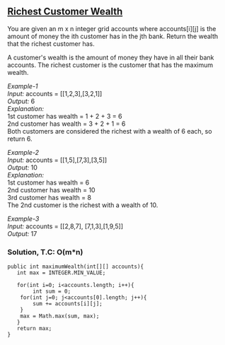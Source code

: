 ## [Richest Customer Wealth](https://leetcode.com/problems/richest-customer-wealth/)

You are given an m x n integer grid accounts where accounts[i][j] is the amount of money the i​​​​​​​​​​​th​​​​ customer has in the j​​​​​​​​​​​th​​​​ bank. Return the wealth that the richest customer has.

A customer's wealth is the amount of money they have in all their bank accounts. The richest customer is the customer that has the maximum wealth.

 
*Example-1* <br/>
*Input:* accounts = [[1,2,3],[3,2,1]] <br/>
*Output:* 6 <br/>
*Explanation:* <br/>
1st customer has wealth = 1 + 2 + 3 = 6 <br/>
2nd customer has wealth = 3 + 2 + 1 = 6 <br/>
Both customers are considered the richest with a wealth of 6 each, so return 6. <br/>

*Example-2* <br/>
*Input:* accounts = [[1,5],[7,3],[3,5]] <br/>
*Output:* 10 <br/>
*Explanation:* <br/>
1st customer has wealth = 6 <br/>
2nd customer has wealth = 10 <br/>
3rd customer has wealth = 8 <br/>
The 2nd customer is the richest with a wealth of 10. <br/>

*Example-3* <br/>
*Input:* accounts = [[2,8,7], [7,1,3],[1,9,5]] <br/>
*Output:* 17

### Solution, T.C: O(m*n)
```
public int maximumWealth(int[][] accounts){
   int max = INTEGER.MIN_VALUE;

   for(int i=0; i<accounts.length; i++){
        int sum = 0;
	for(int j=0; j<accounts[0].length; j++){
		sum += accounts[i][j];
	}
	max = Math.max(sum, max);
   }
   return max;
}
```